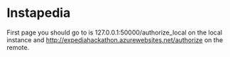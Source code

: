 # Instapedia

First page you should go to is 127.0.0.1:50000/authorize_local on the local instance and http://expediahackathon.azurewebsites.net/authorize on the remote.